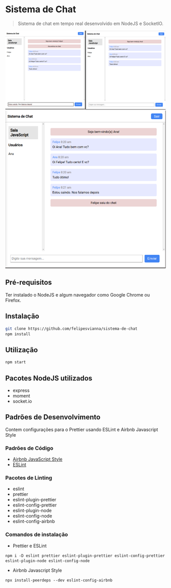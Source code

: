 # Sistema de Chat

> Sistema de chat em tempo real desenvolvido em NodeJS e SocketIO.

![Screenshot](docs/screen3.png)
![Screenshot](docs/screen4.png)

## Pré-requisitos

Ter instalado o NodeJS e algum navegador como Google Chrome ou Firefox.

## Instalação

```bash
git clone https://github.com/felipesvianna/sistema-de-chat
npm install
```

## Utilização

```bash
npm start
```

## Pacotes NodeJS utilizados

- express
- moment
- socket.io

## Padrões de Desenvolvimento

Contem configurações para o Prettier usando ESLint e Airbnb Javascript Style

### Padrões de Código

- [Airbnb JavaScript Style](https://github.com/airbnb/javascript)
- [ESLint](https://eslint.org/docs/rules/)

### Pacotes de Linting

- eslint
- prettier
- eslint-plugin-prettier
- eslint-config-prettier
- eslint-plugin-node
- eslint-config-node
- eslint-config-airbnb

### Comandos de instalação

- Prettier e ESLint

```
npm i -D eslint prettier eslint-plugin-prettier eslint-config-prettier eslint-plugin-node eslint-config-node
```

- Airbnb Javascript Style

```
npx install-peerdeps --dev eslint-config-airbnb

```
